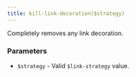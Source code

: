 ```yaml
---
title: kill-link-decoration($strategy)
---
```


Completely removes any link decoration.


### Parameters 

- `$strategy` - Valid `$link-strategy` value.
